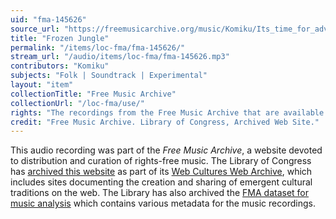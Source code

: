 ```yaml
---
uid: "fma-145626"
source_url: "https://freemusicarchive.org/music/Komiku/Its_time_for_adventure__vol_2/Komiku_-_Its_time_for_adventure_vol_2_-_07_Frozen_Jungle"
title: "Frozen Jungle"
permalink: "/items/loc-fma/fma-145626/"
stream_url: "/audio/items/loc-fma/fma-145626.mp3"
contributors: "Komiku"
subjects: "Folk | Soundtrack | Experimental"
layout: "item"
collectionTitle: "Free Music Archive"
collectionUrl: "/loc-fma/use/"
rights: "The recordings from the Free Music Archive that are available on Citizen DJ have a CC0 1.0 Universal License (Public Domain Dedication) which means you can copy, modify, distribute and perform the work, even for commercial purposes, all without asking permission."
credit: "Free Music Archive. Library of Congress, Archived Web Site."
---
```


This audio recording was part of the _Free Music Archive_, a website devoted to distribution and curation of rights-free music. The Library of Congress has [archived this website](https://www.loc.gov/item/lcwaN0026492/) as part of its [Web Cultures Web Archive](https://www.loc.gov/collections/web-cultures-web-archive/about-this-collection/), which includes sites documenting the creation and sharing of emergent cultural traditions on the web. The Library has also archived the [FMA dataset for music analysis](https://catalog.loc.gov/vwebv/search?searchCode=LCCN&searchArg=2018655052&searchType=1&permalink=y) which contains various metadata for the music recordings.
